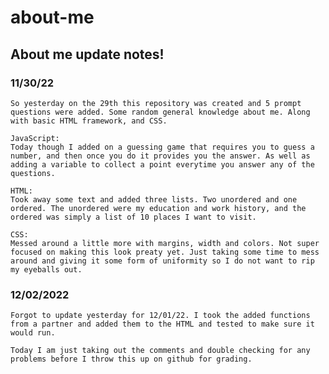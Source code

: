 # about-me

## About me update notes!

### 11/30/22
    So yesterday on the 29th this repository was created and 5 prompt questions were added. Some random general knowledge about me. Along with basic HTML framework, and CSS.

    JavaScript:
    Today though I added on a guessing game that requires you to guess a number, and then once you do it provides you the answer. As well as adding a variable to collect a point everytime you answer any of the questions.

    HTML:
    Took away some text and added three lists. Two unordered and one ordered. The unordered were my education and work history, and the ordered was simply a list of 10 places I want to visit.

    CSS:
    Messed around a little more with margins, width and colors. Not super focused on making this look preaty yet. Just taking some time to mess around and giving it some form of uniformity so I do not want to rip my eyeballs out.

### 12/02/2022

    Forgot to update yesterday for 12/01/22. I took the added functions from a partner and added them to the HTML and tested to make sure it would run.

    Today I am just taking out the comments and double checking for any problems before I throw this up on github for grading.
     